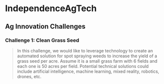 # IndependenceAgTech

## Ag Innovation Challenges

### Challenge 1: Clean Grass Seed
> In this challenge, we would like to leverage technology to create an automated solution for spot spraying weeds to increase the yield of a grass seed per acre.  Assume it is a small grass farm with 6 fields and each one is 50 acres per field.  Potential technical solutions could include artificial 
> intelligence, machine learning, mixed reality, robotics, drones, etc.

